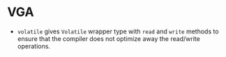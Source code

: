 # VGA

- `volatile` gives `Volatile` wrapper type with `read` and `write` methods to ensure that the compiler does not
  optimize away the read/write operations.
